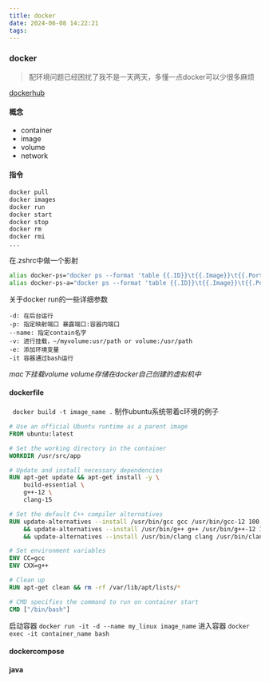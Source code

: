 ```yaml
---
title: docker
date: 2024-06-08 14:22:21
tags:
---
```

### docker

> 配环境问题已经困扰了我不是一天两天，多懂一点docker可以少很多麻烦

[dockerhub](https://hub.docker.com/)

#### 概念

- container
- image
- volume
- network

#### 指令

```bash
docker pull
docker images
docker run
docker start
docker stop
docker rm
docker rmi
...
```

在.zshrc中做一个影射

```bash
alias docker-ps="docker ps --format 'table {{.ID}}\t{{.Image}}\t{{.Ports}}\t{{.Status}}\t{{.Names}}'"
alias docker-ps-a="docker ps --format 'table {{.ID}}\t{{.Image}}\t{{.Ports}}\t{{.Status}}\t{{.Names}}' -a"
```

关于docker run的一些详细参数

```
-d: 在后台运行
-p: 指定映射端口 暴露端口:容器内端口
--name: 指定contain名字
-v: 进行挂载，~/myvolume:usr/path or volume:/usr/path
-e: 添加环境变量
-it 容器通过bash运行
```

*mac下挂载volume volume存储在docker自己创建的虚拟机中*

#### dockerfile

` docker build -t image_name .`
制作ubuntu系统带着c环境的例子

```Dockerfile
# Use an official Ubuntu runtime as a parent image
FROM ubuntu:latest

# Set the working directory in the container
WORKDIR /usr/src/app

# Update and install necessary dependencies
RUN apt-get update && apt-get install -y \
    build-essential \
    g++-12 \
    clang-15

# Set the default C++ compiler alternatives
RUN update-alternatives --install /usr/bin/gcc gcc /usr/bin/gcc-12 100 \
    && update-alternatives --install /usr/bin/g++ g++ /usr/bin/g++-12 100 \
    && update-alternatives --install /usr/bin/clang clang /usr/bin/clang-15 100

# Set environment variables
ENV CC=gcc
ENV CXX=g++

# Clean up
RUN apt-get clean && rm -rf /var/lib/apt/lists/*

# CMD specifies the command to run on container start
CMD ["/bin/bash"]

```

启动容器
`docker run -it -d --name my_linux image_name`
进入容器
`docker exec -it container_name bash `

#### dockercompose



#### java